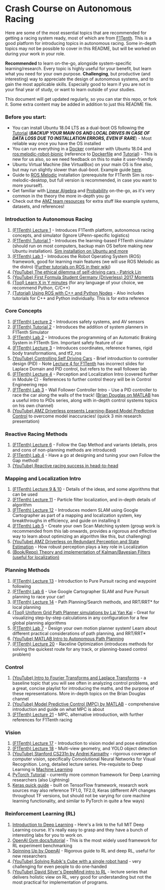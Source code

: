# Crash Course on Autonomous Racing

Here are some of the most essential topics that are recommended for getting a racing system ready, most of which are from [F1Tenth](https://f1tenth.org/learn.html). This is a good platform for introducing topics in autonomous racing. Some in-depth topics may not be possible to cover in this README, but will be worked on during your work in your role. 

**Recommended** to learn on-the-go, alongside system-specific learning/research. Every topic is highly useful for your benefit, but learn what you need for your own purpose. **Challenging**, but productive (and interesting) way to appreciate the design of autonomous systems, and to gain the most applicable skills. Especially good to learn if you are not in your final year of study, or want to learn outside of your studies.

This document will get updated regularly, so you can star this repo, or fork it. Some extra content may be added in addition to just this README file.

### Before you start:

- You can install Ubuntu 18.04 LTS as a dual-boot OS following the [Tutorial](https://ubuntu.com/tutorials/install-ubuntu-desktop#1-overview) (***BACKUP YOUR MAIN OS AND LOCAL DRIVES IN CASE OF DATA LOSS DUE TO INSTALLATION ERRORS, EVEN IF RARE***) - Most reliable way once you have the OS installed
- You can run everything in a [Docker](https://www.docker.com/products/docker-desktop) container with Ubuntu 18.04 and [ros:melodic-robot-bionic](https://hub.docker.com/_/ros?tab=description) (reference to [Dockerfile](https://github.com/osrf/docker_images/blob/7ff09c2a75e902bc2bb25a1f1ae748ec4e9c7a4b/ros/melodic/ubuntu/bionic/robot/Dockerfile) and [Tutorial](http://wiki.ros.org/docker/Tutorials)) - This is new for us also, so we need feedback on this to make it user-friendly
- Ubuntu Virtual Machine (like VirtualBox) on your main OS is fine also, but may run slightly slower than dual-boot. Example guide [here](https://linuxhint.com/install_ubuntu_18-04_virtualbox/).
- Guide to [ROS Melodic](http://wiki.ros.org/melodic/Installation/Ubuntu) installation (prerequisite for F1Tenth Sim is ros-melodic-desktop, but full version is recommended, in case you want to more yourself). 
- Get familiar with [Linear Algebra](http://cs229.stanford.edu/section/cs229-linalg.pdf) and [Probability](http://cs229.stanford.edu/section/cs229-prob.pdf) on-the-go, as it's very common in the theory the more in-depth you go
- Check out the [AMZ team resources](https://github.com/AMZ-Driverless/fsd-resources) for extra stuff like example systems, datasets, and references!

### Introduction to Autonomous Racing

1. [(F1Tenth) Lecture 1](https://f1tenth-coursekit.readthedocs.io/en/stable/lectures/ModuleA/lecture01.html) - Introduces F1Tenth platform, autonomous racing concepts, and simulator (Ignore UPenn-specific logistics)
2. [(F1Tenth) Tutorial 1](https://f1tenth-coursekit.readthedocs.io/en/stable/lectures/ModuleA/tutorial1.html) - Introduces the learning-based F1Tenth simulator (should run on most computers, backup main OS before making new Ubuntu installation). [Sim installation on Ubuntu and more](https://f1tenth.readthedocs.io/en/stable/going_forward/simulator/sim_info.html#adding-a-planning-node)
3. [(F1Tenth) Lab 1](https://f1tenth-coursekit.readthedocs.io/en/stable/assignments/labs/lab1.html) - Introduces the Robot Operating System (ROS) framework, good for learning main features (we will use ROS Melodic as the distro) ([Further tutorials on ROS in their wiki](http://wiki.ros.org/ROS/Tutorials))
4. [(YouTube) The ethical dilemma of self-driving cars - Patrick Lin](https://www.youtube.com/watch?v=ixIoDYVfKA0)
5. [(YouTube) First Formula Student Germany (Driverless) 2017 Moments](https://www.youtube.com/watch?v=dZVfvsR8NM0)
6. [(Tool) Learn X in Y minutes](https://learnxinyminutes.com/) (for any language of your choice, we recommend Python, C/C++)
7. [(Tutorial) Using ROS with C++ and Python Nodes](http://wiki.ros.org/ROSNodeTutorialC%2B%2B) - Also includes tutorials for C++ and Python individually. This is for extra reference

### Core Concepts

1. [(F1Tenth) Lecture 2](https://f1tenth-coursekit.readthedocs.io/en/stable/lectures/ModuleA/lecture02.html) - Introduces safety systems, and AV sensors
2. [(F1Tenth) Tutorial 2](https://f1tenth-coursekit.readthedocs.io/en/stable/lectures/ModuleA/tutorial2.html) - Introduces the addition of system planners in F1Tenth Simulator
3. [(F1Tenth) Lab 2](https://f1tenth-coursekit.readthedocs.io/en/stable/assignments/labs/lab2.html) - Introduces the programming of an Automatic Braking System in F1Tenth Sim. Important safety feature of car
4. [(F1Tenth) Lecture 3](https://f1tenth-coursekit.readthedocs.io/en/stable/lectures/ModuleA/lecture03.html) - Introduces coordinates, reference frames, rigid body transformations, and tf2_ros
5. [(YouTube) Controlling Self Driving Cars](https://www.youtube.com/watch?v=4Y7zG48uHRo) - Brief introduction to controller design (PID) - Note [Lecture 4 for F1Tenth](https://f1tenth-coursekit.readthedocs.io/en/stable/lectures/ModuleA/lecture04.html) has incorrect slides for Laplace Domain and PID control, but refers to the wall follower lab
6. [(F1Tenth) Lecture 4](https://f1tenth-coursekit.readthedocs.io/en/stable/lectures/ModuleA/lecture04.html) - Perception and Localization Intro (covered further in Module C) - References to further control theory will be in Control Engineering repo
7. [(F1Tenth) Lab 3](https://f1tenth-coursekit.readthedocs.io/en/stable/assignments/labs/lab3.html) - Wall Follower Controller Intro - Use a PID controller to race the car along the walls of the track! ([Brian Douglas on MATLAB](https://www.youtube.com/watch?v=wkfEZmsQqiA&list=PLn8PRpmsu08pQBgjxYFXSsODEF3Jqmm-y) has a useful intro to PIDs series, along with in-depth control systems topics on his own channel)
8. [(YouTube) AMZ Driverless presents Learning-Based Model Predictive Control](https://www.youtube.com/watch?v=bjlT-6KVQ7U) to overcome model inaccuracies! (quick 3 min research presentation)

### Reactive Racing Methods

1. [(F1Tenth) Lecture 6](https://f1tenth-coursekit.readthedocs.io/en/stable/lectures/ModuleB/lecture06.html) - Follow the Gap Method and variants (details, pros and cons of non-planning methods are introduced)
2. [(F1Tenth) Lab 4](https://f1tenth-coursekit.readthedocs.io/en/stable/assignments/labs/lab4.html) - Have a go at designing and tuning your own Follow the Gap method!
3. [(YouTube) Reactive racing success in head-to-head](https://www.youtube.com/watch?v=4uuvtkXtjwA)

### Mapping and Localization Intro

1. [(F1Tenth) Lecture 9 & 10](https://f1tenth-coursekit.readthedocs.io/en/stable/lectures/ModuleC/lecture09.html) - Details of the ideas, and some algorithms that can be used
2. [(F1Tenth) Lecture 11](https://f1tenth-coursekit.readthedocs.io/en/stable/lectures/ModuleC/lecture11.html) - Particle filter localization, and in-depth details of algorithm
3. [(F1Tenth) Lecture 12](https://f1tenth-coursekit.readthedocs.io/en/stable/lectures/ModuleC/lecture12.html) - Introduces modern SLAM using Google Cartographer as part of a mapping and localization system, key breakthroughs in efficiency, and guide on installing it
4. [(F1Tenth) Lab 5](https://f1tenth-coursekit.readthedocs.io/en/stable/assignments/labs/lab5.html) - Create your own Scan Matching system (group work is recommended from this lab onwards, provides a rigorous and effective way to learn about optimizing an algorithm like this, but challenging)
5. [(YouTube) AMZ Driverless on Redundant Perception and State Estimation](https://www.youtube.com/watch?v=ir_uqEYuT84) - How robust perception plays a key role in Localization
6. [(Book/Repo) Theory and implementation of Kalman/Bayesian Filters (useful for localization)](https://github.com/rlabbe/Kalman-and-Bayesian-Filters-in-Python)

### Planning Methods

1. [(F1Tenth) Lecture 13](https://f1tenth-coursekit.readthedocs.io/en/stable/lectures/ModuleD/lecture13.html) - Introduction to Pure Pursuit racing and waypoint following
2. [(F1Tenth) Lab 6](https://f1tenth-coursekit.readthedocs.io/en/stable/assignments/labs/lab6.html#) - Use Google Cartographer SLAM and Pure Pursuit planning to race your car!
3. [(F1Tenth) Lecture 14](https://f1tenth-coursekit.readthedocs.io/en/stable/lectures/ModuleD/lecture14.html) - Path Planning/Search methods, and RRT/RRT* for local planning
4. [(Tool) Uniform Grid Path Planner simulations by Lai Yan Kai](https://laiyankai.github.io/UniformPlanners/index.html) - Great for visualizing step-by-step calculations in any configuration for a few global planning algorithms
5. [(F1Tenth) Lab 7](https://f1tenth-coursekit.readthedocs.io/en/stable/assignments/labs/lab7.html) - Design your own motion planner system! Learn about different practical considerations of path planning, and RRT/RRT*
6. [(YouTube) MATLAB Intro to Autonomous Path Planning](https://www.youtube.com/watch?v=QR3U1dgc5RE)
7. [(F1Tenth) Lecture 20](https://f1tenth-coursekit.readthedocs.io/en/stable/lectures/ModuleF/lecture20.html) - Raceline Optimization (introduces methods for solving the quickest route for any track, or planning-based control problem)

### Control

1. [(YouTube) Intro to Fourier Transforms and Laplace Transforms](https://www.youtube.com/watch?v=1JnayXHhjlg&list=PLUMWjy5jgHK3jmgpXCQj3GRxM3u9BmO_v&index=1) - a baseline topic that you will see often in analyzing control problems, and a great, concise playlist for introducing the maths, and the purpose of these representations. More in-depth topics on the Brian Douglas channel
2. [(YouTube) Model Predictive Control (MPC) by MATLAB](https://www.youtube.com/watch?v=8U0xiOkDcmw&list=PLn8PRpmsu08ozoeoXgxPSBKLyd4YEHww8&index=1) - comprehensive introduction and guide on what MPC is about
3. [(F1Tenth) Lecture 21](https://f1tenth-coursekit.readthedocs.io/en/stable/lectures/ModuleF/lecture21.html) - MPC, alternative introduction, with further references for F1Tenth racing

### Vision

1. [(F1Tenth) Lecture 17](https://f1tenth-coursekit.readthedocs.io/en/stable/lectures/ModuleE/lecture17.html) - Introduction to vision model and pose estimation
2. [(F1Tenth) Lecture 18](https://f1tenth-coursekit.readthedocs.io/en/stable/lectures/ModuleE/lecture18.html) - Multi-view geometry, and YOLO object detection
3. [(YouTube) Stanford CS231n by Andrej Karpathy](https://www.youtube.com/watch?v=NfnWJUyUJYU&list=PLkt2uSq6rBVctENoVBg1TpCC7OQi31AlC&index=1) - rigorous coverage of computer vision, specifically Convolutional Neural Networks for Visual Recognition. Long, detailed lecture series. Pre-requisite to Deep Learning is [Machine Learning](http://cs229.stanford.edu/syllabus-autumn2018.html)
4. [PyTorch Tutorial](https://pytorch.org/tutorials/) - currently more common framework for Deep Learning researchers (also Lightning)
5. [Keras quick guide](https://keras.io/getting_started/intro_to_keras_for_researchers/) - built on TensorFlow framework, research work sources may also reference TF1.0, TF2.0, Keras (different API changes throughout TF versions, but should not be varying for core machine learning functionality, and similar to PyTorch in quite a few ways)

### Reinforcement Learning (RL)

1. [Introduction to Deep Learning](http://introtodeeplearning.com/) - Here's a link to the full MIT Deep Learning course. It's really easy to grasp and they have a bunch of interesting labs for you to work on.
2. [OpenAI Gym docs/tutorial](https://gym.openai.com/docs/) - This is the most widely used framework for RL experiment benchmarking
3. [Spinning Up by OpenAI](https://spinningup.openai.com/en/latest/) - Rigorous guide to RL and deep RL, useful for new researchers
4. [(YouTube) Solving Rubik's Cube with a single robot hand](https://www.youtube.com/watch?v=x4O8pojMF0w) - very challenging for even people to do one-handed
5. [(YouTube) David Silver's DeepMind intro to RL](https://www.youtube.com/watch?v=2pWv7GOvuf0&list=PLqYmG7hTraZDM-OYHWgPebj2MfCFzFObQ&index=1) - lecture series that delivers holistic view on RL, very good for understanding but not the most practical for implementation of programs.

   
